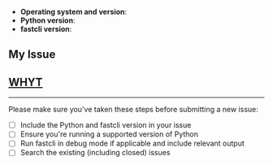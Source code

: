 - **Operating system and version**:
- **Python version**:
- **fastcli version**:

## My Issue



## [WHYT](http://mattgemmell.com/what-have-you-tried)



---

Please make sure you've taken these steps before submitting a new issue:

- [ ] Include the Python and fastcli version in your issue
- [ ] Ensure you're running a supported version of Python
- [ ] Run fastcli in debug mode if applicable and include
  relevant output
- [ ] Search the existing (including closed) issues
